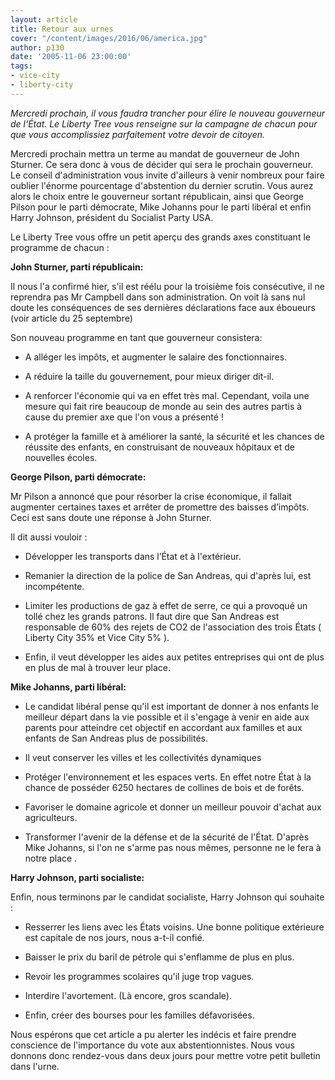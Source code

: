 ```yaml
---
layout: article
title: Retour aux urnes
cover: "/content/images/2016/06/america.jpg"
author: p130
date: '2005-11-06 23:00:00'
tags:
- vice-city
- liberty-city
---
```


_Mercredi prochain, il vous faudra trancher pour élire le nouveau gouverneur de l'État. Le Liberty Tree vous renseigne sur la campagne de chacun pour que vous accomplissiez parfaitement votre devoir de citoyen._

Mercredi prochain mettra un terme au mandat de gouverneur de John Sturner. Ce sera donc à vous de décider qui sera le prochain gouverneur. Le conseil d'administration vous invite d'ailleurs à venir nombreux pour faire oublier l'énorme pourcentage d'abstention du dernier scrutin. Vous aurez alors le choix entre le gouverneur sortant républicain, ainsi que George Pilson pour le parti démocrate, Mike Johanns pour le parti libéral et enfin Harry Johnson, président du Socialist Party USA.

Le Liberty Tree vous offre un petit aperçu des grands axes constituant le programme de chacun :

**John Sturner, parti républicain:**

Il nous l'a confirmé hier, s'il est réélu pour la troisième fois consécutive, il ne reprendra pas Mr Campbell dans son administration. On voit là sans nul doute les conséquences de ses dernières déclarations face aux éboueurs (voir article du 25 septembre)

Son nouveau programme en tant que gouverneur consistera:

- A alléger les impôts, et augmenter le salaire des fonctionnaires.

- A réduire la taille du gouvernement, pour mieux diriger dit-il.

- A renforcer l'économie qui va en effet très mal. Cependant, voila une mesure qui fait rire beaucoup de monde au sein des autres partis à cause du premier axe que l'on vous a présenté !

- A protéger la famille et à améliorer la santé, la sécurité et les chances de réussite des enfants, en construisant de nouveaux hôpitaux et de nouvelles écoles.

**George Pilson, parti démocrate:**

Mr Pilson a annoncé que pour résorber la crise économique, il fallait augmenter certaines taxes et arrêter de promettre des baisses d’impôts. Ceci est sans doute une réponse à John Sturner.

Il dit aussi vouloir :

- Développer les transports dans l’État et à l'extérieur.

- Remanier la direction de la police de San Andreas, qui d'après lui, est incompétente.

- Limiter les productions de gaz à effet de serre, ce qui a provoqué un tollé chez les grands patrons. Il faut dire que San Andreas est responsable de 60% des rejets de CO2 de l'association des trois États ( Liberty City 35% et Vice City 5% ).

- Enfin, il veut développer les aides aux petites entreprises qui ont de plus en plus de mal à trouver leur place.

**Mike Johanns, parti libéral:**

- Le candidat libéral pense qu'il est important de donner à nos enfants le meilleur départ dans la vie possible et il s'engage à venir en aide aux parents pour atteindre cet objectif en accordant aux familles et aux enfants de San Andreas plus de possibilités.

- Il veut conserver les villes et les collectivités dynamiques

- Protéger l'environnement et les espaces verts. En effet notre État à la chance de posséder 6250 hectares de collines de bois et de forêts.

- Favoriser le domaine agricole et donner un meilleur pouvoir d'achat aux agriculteurs.

- Transformer l'avenir de la défense et de la sécurité de l'État. D'après Mike Johanns, si l'on ne s'arme pas nous mêmes, personne ne le fera à notre place .

**Harry Johnson, parti socialiste:**

Enfin, nous terminons par le candidat socialiste, Harry Johnson qui souhaite :

- Resserrer les liens avec les États voisins. Une bonne politique extérieure est capitale de nos jours, nous a-t-il confié.

- Baisser le prix du baril de pétrole qui s'enflamme de plus en plus.

- Revoir les programmes scolaires qu'il juge trop vagues.

- Interdire l'avortement. (Là encore, gros scandale).

- Enfin, créer des bourses pour les familles défavorisées.

Nous espérons que cet article a pu alerter les indécis et faire prendre conscience de l'importance du vote aux abstentionnistes. Nous vous donnons donc rendez-vous dans deux jours pour mettre votre petit bulletin dans l'urne.